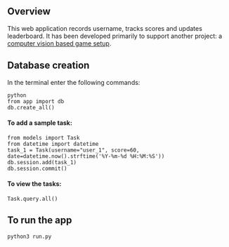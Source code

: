 ## Overview
This web application records username, tracks scores and updates leaderboard. It has been developed primarily to support another project: a <a href="https://github.com/BruteForce009/vision-game-tracker">computer vision based game setup</a>.

## Database creation
In the terminal enter the following commands:
```
python
from app import db
db.create_all()
```

#### To add a sample task:
```
from models import Task
from datetime import datetime
task_1 = Task(username="user_1", score=60, date=datetime.now().strftime('%Y-%m-%d %H:%M:%S'))
db.session.add(task_1)
db.session.commit()
```

#### To view the tasks:
```
Task.query.all()
```

## To run the app
```
python3 run.py
```
